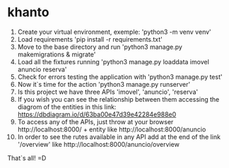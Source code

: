 # khanto

1. Create your virtual environment, exemple: 'python3 -m venv venv'
2. Load requirements 'pip install -r requirements.txt'
3. Move to the base directory and run 'python3 manage.py makemigrations & migrate'
4. Load all the fixtures running 'python3 manage.py loaddata imovel anuncio reserva'
5. Check for errors testing the application with 'python3 manage.py test'
6. Now it`s time for the action 'python3 manage.py runserver'
7. Is this project we have three APIs 'imovel', 'anuncio', 'reserva'
8. If you wish you can see the relationship between them accessing the diagrom of the entities in this link: https://dbdiagram.io/d/63ba00e47d39e42284e988e0
9. To access any of the APIs, just throw at your browser http://localhost:8000/ + entity like http://localhost:8000/anuncio
10. In order to see the rutes available in any API add at the end of the link '/overview' like http://localhost:8000/anuncio/overview

That`s all! =D 
